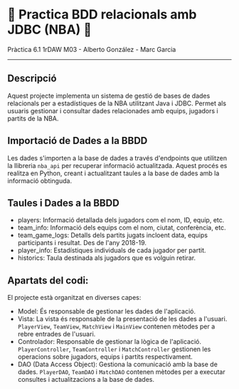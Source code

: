 # 🏀 Practica BDD relacionals amb JDBC (NBA) 🏀

Pràctica 6.1 1rDAW M03 - Alberto González - Marc Garcia

---

## Descripció

Aquest projecte implementa un sistema de gestió de bases de dades relacionals per a estadístiques de la NBA utilitzant Java i JDBC. Permet als usuaris gestionar i consultar dades relacionades amb equips, jugadors i partits de la NBA.

## Importació de Dades a la BBDD

Les dades s'importen a la base de dades a través d'endpoints que utilitzen la llibreria `nba_api` per recuperar informació actualitzada. Aquest procés es realitza en Python, creant i actualitzant taules a la base de dades amb la informació obtinguda.

## Taules i Dades a la BBDD

* players: Informació detallada dels jugadors com el nom, ID, equip, etc.
* team_info: Informació dels equips com el nom, ciutat, conferència, etc.
* team_game_logs: Detalls dels partits jugats incloent data, equips participants i resultat. Des de l'any 2018-19.
* player_info: Estadístiques individuals de cada jugador per partit.
* historics: Taula destinada als jugadors que es volguin retirar.

## Apartats del codi:

El projecte està organitzat en diverses capes:

* Model: És responsable de gestionar les dades de l'aplicació.
* Vista: La vista és responsable de la presentació de les dades a l'usuari. `PlayerView`, `TeamView`, `MatchView` i `MainView` contenen mètodes per a rebre entrades de l'usuari.
* Controlador: Responsable de gestionar la lògica de l'aplicació. `PlayerController`, `TeamController` i `MatchController` gestionen les operacions sobre jugadors, equips i partits respectivament.
* DAO (Data Access Object): Gestiona la comunicació amb la base de dades. `PlayerDAO`, `TeamDAO` i `MatchDAO` contenen mètodes per a executar consultes i actualitzacions a la base de dades.

